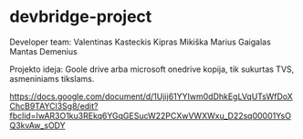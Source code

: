 # devbridge-project

Developer team:
Valentinas Kasteckis
Kipras Mikiška
Marius Gaigalas
Mantas Demenius

Projekto ideja: Goole drive arba microsoft onedrive kopija, tik sukurtas TVS, asmeniniams tikslams.


https://docs.google.com/document/d/1Ujij61YYIwm0dDhkEgLVqUTsWfDoXChcB9TAYCl3Sg8/edit?fbclid=IwAR3O1ku3REkq6YGqGESucW22PCXwVWXWxu_D22sq00001YsOQ3kvAw_sODY
